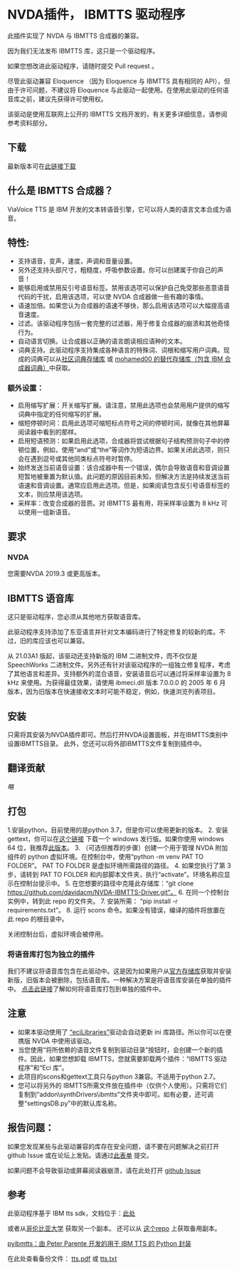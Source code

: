 # NVDA插件， IBMTTS 驱动程序

此插件实现了 NVDA 与 IBMTTS 合成器的兼容。

因为我们无法发布 IBMTTS 库，这只是一个驱动程序。

如果您想改进此驱动程序，请随时提交 Pull request 。

尽管此驱动兼容 Eloquence （因为 Eloquence 与 IBMTTS 具有相同的 API），但由于许可问题，不建议将 Eloquence 与此驱动一起使用。在使用此驱动的任何语音库之前，建议先获得许可使用权。

该驱动是使用互联网上公开的 IBMTTS 文档开发的，有关更多详细信息，请参阅参考资料部分。
## 下载
最新版本可在[此链接下载](https://davidacm.github.io/getlatest/gh/davidacm/NVDA-IBMTTS-Driver)

## 什么是 IBMTTS 合成器？

ViaVoice TTS 是 IBM 开发的文本转语音引擎，它可以将人类的语言文本合成为语音。

## 特性:

* 支持语音，变声，速度，声调和音量设置。
* 另外还支持头部尺寸，粗糙度，呼吸参数设置。你可以创建属于你自己的声音！
* 能够启用或禁用反引号语音标签。禁用该选项可以保护自己免受那些恶意语音代码的干扰，启用该选项，可以使 NVDA 合成器做一些有趣的事情。
* 语速加倍。如果您认为合成器的语速不够快，那么启用该选项可以大幅提高语音速度。
* 过滤。该驱动程序包括一套完整的过滤器，用于修复合成器的崩溃和其他奇怪行为。
* 自动语言切换。让合成器以正确的语言朗读相应语种的文本。
* 词典支持。此驱动程序支持集成各种语言的特殊词、词根和缩写用户词典。现成的词典可以从[社区词典存储库](https://github.com/thunderdrop/IBMTTSDictionaries) 或 [mohamed00 的替代存储库（包含 IBM 合成器词典）](https://github.com/mohamed00/AltIBMTTSDictionaries)中获取。

### 额外设置：

* 启用缩写扩展：开关缩写扩展。请注意，禁用此选项也会禁用用户提供的缩写词典中指定的任何缩写的扩展。
* 缩短停顿时间：启用此选项可缩短标点符号之间的停顿时间，就像在其他屏幕阅读器中看到的那样。
* 启用短语预测：如果启用此选项，合成器将尝试根据句子结构预测句子中的停顿位置，例如，使用“and”或“the”等词作为短语边界。如果关闭此选项，则只会在遇到逗号或其他同类标点符号时暂停。
* 始终发送当前语音设置：该合成器中有一个错误，偶尔会导致语音和音调设置短暂地被重置为默认值。此问题的原因目前未知，但解决方法是持续发送当前语速和音调设置。通常应启用此选项。但是，如果阅读包含反引号语音标签的文本，则应禁用该选项。
* 采样率：改变合成器的音质。对 IBMTTS 最有用，将采样率设置为 8 kHz 可以使用一组新语音。

## 要求

### NVDA
  您需要NVDA 2019.3 或更高版本。

## IBMTTS 语音库

这只是驱动程序，您必须从其他地方获取语音库。

此驱动程序支持添加了东亚语言并针对文本编码进行了特定修复的较新的库。不过，旧的库应该也可以兼容。

从 21.03A1 版起，该驱动还支持新版的 IBM 二进制文件，而不仅仅是 SpeechWorks 二进制文件。另外还有针对该驱动程序的一组独立修复程序，考虑了其他语言和差异。支持额外的混合语音，安装语音后可以通过将采样率设置为 8 kHz 来使用。为获得最佳效果，请使用 ibmeci.dll 版本 7.0.0.0 的 2005 年 6 月版本，因为旧版本在快速接收文本时可能不稳定，例如，快速浏览列表项目。

## 安装
只需将其安装为NVDA插件即可。然后打开NVDA设置面板，并在IBMTTS类别中设置IBMTTS目录。
此外，您还可以将外部IBMTTS文件复制到插件中。

## 翻译贡献

*略*

## 打包
1.安装python，目前使用的是python 3.7，但是你可以使用更新的版本。
2. 安装 gettext，你可以在[这个链接](https://mlocati.github.io/articles/gettext-iconv-windows.html) 下载一个 windows 发行版。如果你使用 windows 64 位，我推荐[此版本](https://github.com/mlocati/gettext-iconv-windows/releases/download/v0.21-v1.16/gettext0.21-iconv1.16-shared-64.exe)。
3. （可选但推荐的步骤）创建一个用于管理 NVDA 附加组件的 python 虚拟环境。在控制台中，使用“python -m venv PAT TO FOLDER”。 PAT TO FOLDER 是虚拟环境所需路径的路径。
4. 如果您执行了第 3 步，请转到 PAT TO FOLDER 和内部脚本文件夹，执行“activate”。环境名称应显示在控制台提示中。
5. 在您想要的路径中克隆此存储库：“git clone https://github.com/davidacm/NVDA-IBMTTS-Driver.git”。
6. 在同一个控制台实例中，转到此 repo 的文件夹。
7. 安装所需： “pip install -r requirements.txt”。
8. 运行 scons 命令。如果没有错误，编译的插件将放置在此 repo 的根目录中。

关闭控制台后，虚拟环境会被停用。

### 将语音库打包为独立的插件

我们不建议将语音库包含在此驱动中。这是因为如果用户从[官方存储库](https://github.com/davidacm/NVDA-IBMTTS-Driver)获取并安装新版，旧版本会被删除，包括语音库。一种解决方案是将语音库安装在单独的插件中。
[点击此链接](https://github.com/davidacm/ECILibrariesTemplate)了解如何将语音库打包到单独的插件中。

## 注意 

* 如果本驱动使用了 [“eciLibraries”](https://github.com/davidacm/ECILibrariesTemplate)驱动会自动更新 ini 库路径。所以你可以在便携版 NVDA 中使用该驱动。
* 当您使用“将所依赖的语音文件复制到驱动目录”按钮时，会创建一个新的插件。因此，如果您想卸载 IBMTTS，您就需要卸载两个插件：“IBMTTS 驱动程序”和“Eci 库”。
* 此项目的scons和gettext工具只与python 3兼容。不适用于python 2.7。
* 您可以将另外的 IBMTTS所需文件放在插件中（仅供个人使用）。只需将它们复制到“addon\synthDrivers\ibmtts”文件夹中即可。如有必要，还可调整“settingsDB.py”中的默认库名称。

## 报告问题：

如果您发现某些与此驱动兼容的库存在安全问题，请不要在问题解决之前打开 github Issue 或在论坛上发贴。请通过[此表单](https://docs.google.com/forms/d/123gSqayOAsIQLx1NiI98fEqr46oiJRZ9nNq0_KIF9WU/edit) 提交。

如果问题不会导致驱动或屏幕阅读器崩溃，请在此处打开 [github Issue](https://github.com/davidacm/NVDA-IBMTTS-Driver/issues)

## 参考

此驱动程序基于 IBM tts sdk，文档位于：[此处](http://www.wizzardsoftware.com/docs/tts.pdf)

或者从[哥伦比亚大学](http://www1.cs.columbia.edu/~hgs/research/projects/simvoice/simvoice/docs/tts.pdf) 获取另一个副本。
还可以从 [这个repo](https://github.com/david-acm/NVDA-IBMTTS-Driver) 上获取备用副本。

[pyibmtts：由 Peter Parente 开发的用于 IBM TTS 的 Python 封装](https://sourceforge.net/projects/ibmtts-sdk/)

在此处查看备份文件：
[tts.pdf](https://cdn.jsdelivr.net/gh/davidacm/NVDA-IBMTTS-Driver/apiReference/tts.pdf)
或 [tts.txt](https://cdn.jsdelivr.net/gh/davidacm/NVDA-IBMTTS-Driver/apiReference/tts.txt)
